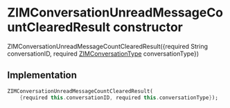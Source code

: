 


# ZIMConversationUnreadMessageCountClearedResult constructor







ZIMConversationUnreadMessageCountClearedResult({required String conversationID, required [ZIMConversationType](../../zego_uikit_prebuilt_live_audio_room/ZIMConversationType.md) conversationType})





## Implementation

```dart
ZIMConversationUnreadMessageCountClearedResult(
    {required this.conversationID, required this.conversationType});
```







